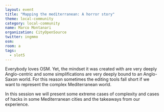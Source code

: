 ```yaml
---
layout: event
title: "Mapping the mediterranean: A horror story"
theme: local-community
category: local-community
name: Marco Montanari
organization: CityOpenSource
twitter: ingmmo
osm:
room: a
tags:
  - slot5
---
```

Everybody loves OSM. Yet, the mindset it was created with are very deeply Anglo-centric and some simplifications are very deeply bound to an Anglo-Saxon world. For this reason sometimes the editing tools fall short if we want to represent the complex Mediterranean world.

In this session we will present some extreme cases of complexity and cases of hacks in some Mediterranean cities and the takeaways from our experience.
